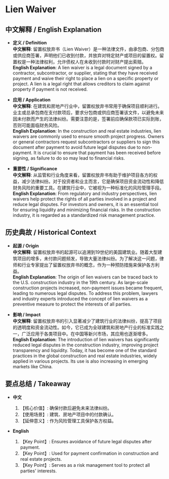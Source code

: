 # Lien Waiver

## 中文解释 / English Explanation

* **定义 / Definition**  
  **中文解释**: 留置权放弃书（Lien Waiver）是一种法律文件，由承包商、分包商或供应商签署，声明他们已收到付款，并放弃对特定财产或项目的留置权。留置权是一种法律权利，允许债权人在未收到付款时对财产提出索赔。  
  **English Explanation**: A lien waiver is a legal document signed by a contractor, subcontractor, or supplier, stating that they have received payment and waive their right to place a lien on a specific property or project. A lien is a legal right that allows creditors to claim against property if payment is not received.

* **应用 / Application**  
  **中文解释**: 在建筑和房地产行业中，留置权放弃书常用于确保项目顺利进行。业主或总承包商在支付款项后，要求分包商或供应商签署该文件，以避免未来因未付款而产生的法律纠纷。需要注意的是，签署前应确保款项已实际到账，否则可能面临财务风险。  
  **English Explanation**: In the construction and real estate industries, lien waivers are commonly used to ensure smooth project progress. Owners or general contractors request subcontractors or suppliers to sign this document after payment to avoid future legal disputes due to non-payment. It is crucial to ensure that payment has been received before signing, as failure to do so may lead to financial risks.

* **重要性 / Significance**  
  **中文解释**: 从监管和行业角度来看，留置权放弃书有助于维护项目各方的权益，减少法律纠纷。对于投资者和业主而言，它是确保项目资金流动性和降低财务风险的重要工具。在建筑行业中，它被视为一种标准化的风险管理手段。  
  **English Explanation**: From regulatory and industry perspectives, lien waivers help protect the rights of all parties involved in a project and reduce legal disputes. For investors and owners, it is an essential tool for ensuring liquidity and minimizing financial risks. In the construction industry, it is regarded as a standardized risk management practice.

## 历史典故 / Historical Context

* **起源 / Origin**  
  **中文解释**: 留置权放弃书的起源可以追溯到19世纪的美国建筑业。随着大型建筑项目的增多，未付款问题频发，导致大量法律纠纷。为了解决这一问题，律师和行业专家提出了留置权放弃书的概念，作为一种预防措施来保护各方利益。  
  **English Explanation**: The origin of lien waivers can be traced back to the U.S. construction industry in the 19th century. As large-scale construction projects increased, non-payment issues became frequent, leading to numerous legal disputes. To address this problem, lawyers and industry experts introduced the concept of lien waivers as a preventive measure to protect the interests of all parties.

* **影响 / Impact**  
  **中文解释**: 留置权放弃书的引入显著减少了建筑行业的法律纠纷，提高了项目的透明度和资金流动性。如今，它已成为全球建筑和房地产行业的标准实践之一，广泛应用于各类项目中。在中国等新兴市场，其应用也逐渐增多。  
  **English Explanation**: The introduction of lien waivers has significantly reduced legal disputes in the construction industry, improving project transparency and liquidity. Today, it has become one of the standard practices in the global construction and real estate industries, widely applied in various projects. Its use is also increasing in emerging markets like China.

## 要点总结 / Takeaway

* **中文**  
  1. 【核心价值】: 确保付款后避免未来法律纠纷。
  2. 【使用场景】: 建筑、房地产项目中的付款确认。
  3. 【延伸意义】: 作为风险管理工具保护各方权益。

* **English**  
  1. 【Key Point】: Ensures avoidance of future legal disputes after payment.
  2. 【Key Point】: Used for payment confirmation in construction and real estate projects.
  3. 【Key Point】: Serves as a risk management tool to protect all parties' interests.